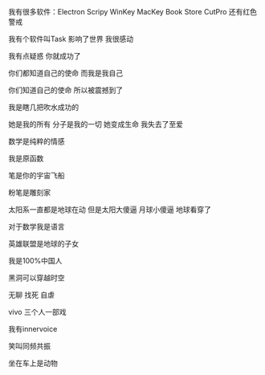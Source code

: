 我有很多软件：Electron Scripy WinKey MacKey 
Book Store CutPro
还有红色警戒

我有个软件叫Task 影响了世界 我很感动

我有点疑惑 你就成功了

你们都知道自己的使命 而我是我自己

你们知道自己的使命 所以被震撼到了

我是瞎几把吹水成功的

她是我的所有 分子是我的一切 她变成生命 我失去了至爱

数学是纯粹的情感

我是原函数

笔是你的宇宙飞船

粉笔是雕刻家

太阳系一直都是地球在动 但是太阳大傻逼 月球小傻逼 地球看穿了

对于数学我是语言

英雄联盟是地球的子女

我是100%中国人

黑洞可以穿越时空

无聊 找死 自虐

vivo 三个人一部戏

我有innervoice

笑叫同频共振

坐在车上是动物